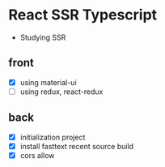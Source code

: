 # React SSR Typescript

- Studying SSR

## front

- [x] using material-ui
- [ ] using redux, react-redux

## back

- [x] initialization project
- [x] install fasttext recent source build
- [x] cors allow
